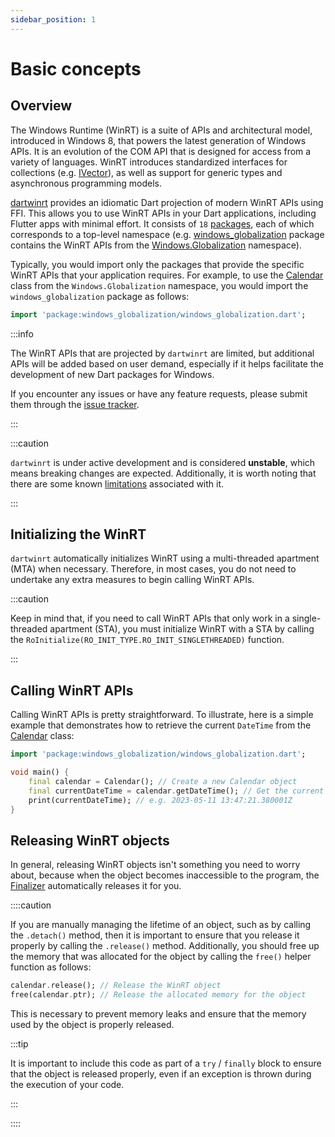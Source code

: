 ```yaml
---
sidebar_position: 1
---
```


# Basic concepts

## Overview

The Windows Runtime (WinRT) is a suite of APIs and architectural model,
introduced in Windows 8, that powers the latest generation of Windows APIs.
It is an evolution of the COM API that is designed for access from a variety of
languages. WinRT introduces standardized interfaces for collections (e.g.
[IVector]), as well as support for generic types and asynchronous programming
models.

[dartwinrt] provides an idiomatic Dart projection of modern WinRT APIs using
FFI. This allows you to use WinRT APIs in your Dart applications, including
Flutter apps with minimal effort. It consists of `18` [packages], each of which
corresponds to a top-level namespace (e.g. [windows_globalization] package
contains the WinRT APIs from the [Windows.Globalization] namespace).

Typically, you would import only the packages that provide the specific WinRT
APIs that your application requires. For example, to use the [Calendar] class
from the `Windows.Globalization` namespace, you would import the
`windows_globalization` package as follows:

```dart
import 'package:windows_globalization/windows_globalization.dart';
```

:::info

The WinRT APIs that are projected by `dartwinrt` are limited, but additional
APIs will be added based on user demand, especially if it helps facilitate the
development of new Dart packages for Windows.

If you encounter any issues or have any feature requests, please submit them
through the [issue tracker].

:::

:::caution

`dartwinrt` is under active development and is considered **unstable**, which
means breaking changes are expected. Additionally, it is worth noting that
there are some known [limitations](limitations) associated with it.

:::

## Initializing the WinRT

`dartwinrt` automatically initializes WinRT using a multi-threaded apartment
(MTA) when necessary. Therefore, in most cases, you do not need to undertake
any extra measures to begin calling WinRT APIs.

:::caution

Keep in mind that, if you need to call WinRT APIs that only work in a
single-threaded apartment (STA), you must initialize WinRT with a STA by
calling the `RoInitialize(RO_INIT_TYPE.RO_INIT_SINGLETHREADED)` function.

:::

## Calling WinRT APIs

Calling WinRT APIs is pretty straightforward. To illustrate, here is a simple
example that demonstrates how to retrieve the current `DateTime` from the
[Calendar] class:

```dart
import 'package:windows_globalization/windows_globalization.dart';

void main() {
	final calendar = Calendar(); // Create a new Calendar object
	final currentDateTime = calendar.getDateTime(); // Get the current DateTime
	print(currentDateTime); // e.g. 2023-05-11 13:47:21.380001Z
}
```

## Releasing WinRT objects

In general, releasing WinRT objects isn't something you need to worry about,
because when the object becomes inaccessible to the program, the [Finalizer]
automatically releases it for you.

::::caution

If you are manually managing the lifetime of an object, such as by calling the
`.detach()` method, then it is important to ensure that you release it properly
by calling the `.release()` method. Additionally, you should free up the memory
that was allocated for the object by calling the `free()` helper function as
follows:

```dart
calendar.release(); // Release the WinRT object
free(calendar.ptr); // Release the allocated memory for the object
```

This is necessary to prevent memory leaks and ensure that the memory used by
the object is properly released.

:::tip

It is important to include this code as part of a `try` / `finally` block to
ensure that the object is released properly, even if an exception is thrown
during the execution of your code.

:::

::::

[Calendar]: https://learn.microsoft.com/uwp/api/windows.globalization.calendar
[dartwinrt]: https://github.com/dart-windows/dartwinrt
[Finalizer]: https://api.dart.dev/stable/dart-core/Finalizer-class.html
[issue tracker]: https://github.com/dart-windows/dartwinrt/issues
[IVector]: https://learn.microsoft.com/uwp/api/windows.foundation.collections.ivector-1
[packages]: https://github.com/dart-windows/dartwinrt#packages-
[windows_globalization]: https://pub.dev/packages/windows_globalization
[Windows.Globalization]: https://learn.microsoft.com/uwp/api/windows.globalization
